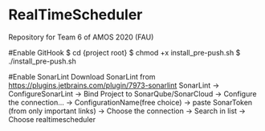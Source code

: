 # RealTimeScheduler
Repository for Team 6 of AMOS 2020 (FAU)


#Enable GitHook 
$ cd {project root}
$ chmod +x install_pre-push.sh
$ ./install_pre-push.sh

#Enable SonarLint
Download SonarLint from https://plugins.jetbrains.com/plugin/7973-sonarlint
SonarLint -> ConfigureSonarLint -> Bind Project to SonarQube/SonarCloud -> Configure the connection... -> 
ConfigurationName(free choice) -> paste SonarToken (from only important links) -> Choose the connection ->
Search in list -> Choose realtimescheduler
